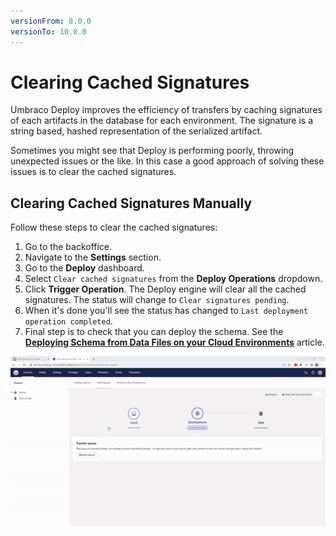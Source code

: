 ```yaml
---
versionFrom: 8.0.0
versionTo: 10.0.0
---
```


# Clearing Cached Signatures

Umbraco Deploy improves the efficiency of transfers by caching signatures of each artifacts in the database for each environment. The signature is a string based, hashed representation of the serialized artifact.

Sometimes you might see that Deploy is performing poorly, throwing unexpected issues or the like. In this case a good approach of solving these issues is to clear the cached signatures.

## Clearing Cached Signatures Manually

Follow these steps to clear the cached signatures:

1. Go to the backoffice.
2. Navigate to the **Settings** section.
3. Go to the **Deploy** dashboard.
4. Select `Clear cached signatures` from the **Deploy Operations** dropdown.
5. Click **Trigger Operation**. The Deploy engine will clear all the cached signatures. The status will change to `Clear signatures pending`.
6. When it's done you'll see the status has changed to `Last deployment operation completed`.
7. Final step is to check that you can deploy the schema. See the [**Deploying Schema from Data Files on your Cloud Environments**](../Deploy-schema) article.

![Clear cached signatures](images/clear-cached-signatures-v10.gif)
